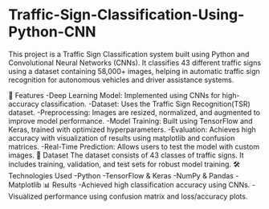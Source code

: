 # Traffic-Sign-Classification-Using-Python-CNN
This project is a Traffic Sign Classification system built using Python and Convolutional Neural Networks (CNNs). It classifies 43 different traffic signs using a dataset containing 58,000+ images, helping in automatic traffic sign recognition for autonomous vehicles and driver assistance systems.

📌 Features
-Deep Learning Model: Implemented using CNNs for high-accuracy classification.
-Dataset: Uses the Traffic Sign Recognition(TSR) dataset.
-Preprocessing: Images are resized, normalized, and augmented to improve model performance.
-Model Training: Built using TensorFlow and Keras, trained with optimized hyperparameters.
-Evaluation: Achieves high accuracy with visualization of results using matplotlib and confusion matrices.
-Real-Time Prediction: Allows users to test the model with custom images.
📁 Dataset
The dataset consists of 43 classes of traffic signs.
It includes training, validation, and test sets for robust model training.
🛠️ Technologies Used
-Python
-TensorFlow & Keras
-NumPy & Pandas
-Matplotlib 
📊 Results
-Achieved high classification accuracy using CNNs.
-Visualized performance using confusion matrix and loss/accuracy plots.
